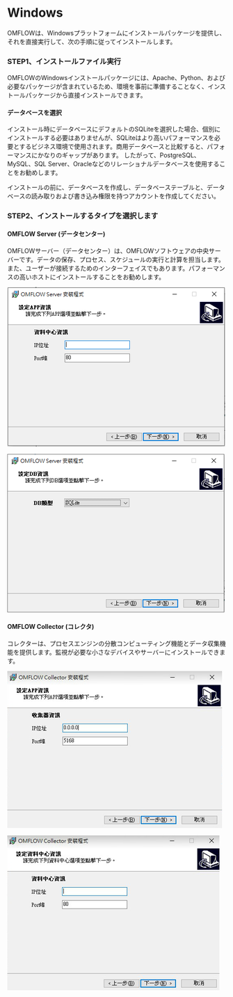# Windows

OMFLOWは、Windowsプラットフォームにインストールパッケージを提供し、それを直接実行して、次の手順に従ってインストールします。

### STEP1、インストールファイル実行

OMFLOWのWindowsインストールパッケージには、Apache、Python、および必要なパッケージが含まれているため、環境を事前に準備することなく、インストールパッケージから直接インストールできます。

####  データベースを選択

インストール時にデータベースにデフォルトのSQLiteを選択した場合、個別にインストールする必要はありませんが、SQLiteはより高いパフォーマンスを必要とするビジネス環境で使用されます。商用データベースと比較すると、パフォーマンスにかなりのギャップがあります。 したがって、PostgreSQL、MySQL、SQL Server、Oracleなどのリレーショナルデータベースを使用することをお勧めします。

インストールの前に、データベースを作成し、データベーステーブルと、データベースの読み取りおよび書き込み権限を持つアカウントを作成してください。



### STEP2、インストールするタイプを選択します

#### OMFLOW Server \(データセンター\)

OMFLOWサーバー（データセンター）は、OMFLOWソフトウェアの中央サーバーです。データの保存、プロセス、スケジュールの実行と計算を担当します。また、ユーザーが接続するためのインターフェイスでもあります。パフォーマンスの高いホストにインストールすることをお勧めします。

![](../.gitbook/assets/image%20%2875%29.png)

![](../.gitbook/assets/image%20%2866%29.png)

#### OMFLOW Collector \(コレクタ\)

コレクターは、プロセスエンジンの分散コンピューティング機能とデータ収集機能を提供します。監視が必要な小さなデバイスやサーバーにインストールできます。

![&#x30B3;&#x30EC;&#x30AF;&#x30BF;&#x30FC;&#x306B;&#x3088;&#x3063;&#x3066;&#x30E2;&#x30CB;&#x30BF;&#x30FC;&#x3055;&#x308C;&#x308B;IP&#x304A;&#x3088;&#x3073;&#x30DD;&#x30FC;&#x30C8;&#x3092;&#x8A2D;&#x5B9A;&#x3057;&#x307E;&#x3059;&#x3002;](../.gitbook/assets/tu-pian-%20%2847%29.png)

![&#x30C7;&#x30FC;&#x30BF;&#x30BB;&#x30F3;&#x30BF;&#x30FC;&#x306E;IP&#x3068;&#x30DD;&#x30FC;&#x30C8;&#x3092;&#x8A2D;&#x5B9A;&#x3057;&#x3001;&#x30A4;&#x30F3;&#x30B9;&#x30C8;&#x30FC;&#x30EB;&#x4E2D;&#x306B;&#x30C7;&#x30FC;&#x30BF;&#x30BB;&#x30F3;&#x30BF;&#x30FC;&#x306B;&#x5831;&#x544A;&#x3059;&#x308B;](../.gitbook/assets/tu-pian-%20%2824%29.png)



